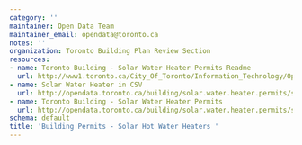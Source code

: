 ```yaml
---
category: ''
maintainer: Open Data Team
maintainer_email: opendata@toronto.ca
notes: ''
organization: Toronto Building Plan Review Section
resources:
- name: Toronto Building - Solar Water Heater Permits Readme
  url: http://www1.toronto.ca/City_Of_Toronto/Information_Technology/Open_Data/Data_Sets/Assets/Files/Toronto_Building_-_Solar_Water_Heater_Permits_Readme_File.xls
- name: Solar Water Heater in CSV
  url: http://opendata.toronto.ca/building/solar.water.heater.permits/solarhotwater.csv
- name: Toronto Building - Solar Water Heater Permits
  url: http://opendata.toronto.ca/building/solar.water.heater.permits/solarhotwater.xml
schema: default
title: 'Building Permits - Solar Hot Water Heaters '
---
```

